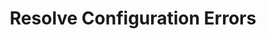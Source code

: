 ---
sidebar_position: 4
title: "Resolve Configuration Errors"
sidebar_label: "Resolve Configuration Errors"
description: "Fix system configuration problems in Debian systems - troubleshoot config file errors, resolve setting conflicts, fix malformed configurations, and restore proper system settings."
keywords:
  - "debian configuration errors"
  - "config file errors"
  - "setting conflicts"
  - "malformed configurations"
  - "configuration troubleshooting"
tags:
  - debian
  - configuration-errors
  - config-troubleshooting
  - setting-conflicts
  - configuration-problems
slug: /linux/debian/troubleshooting/common-errors/resolve-configuration-errors
---